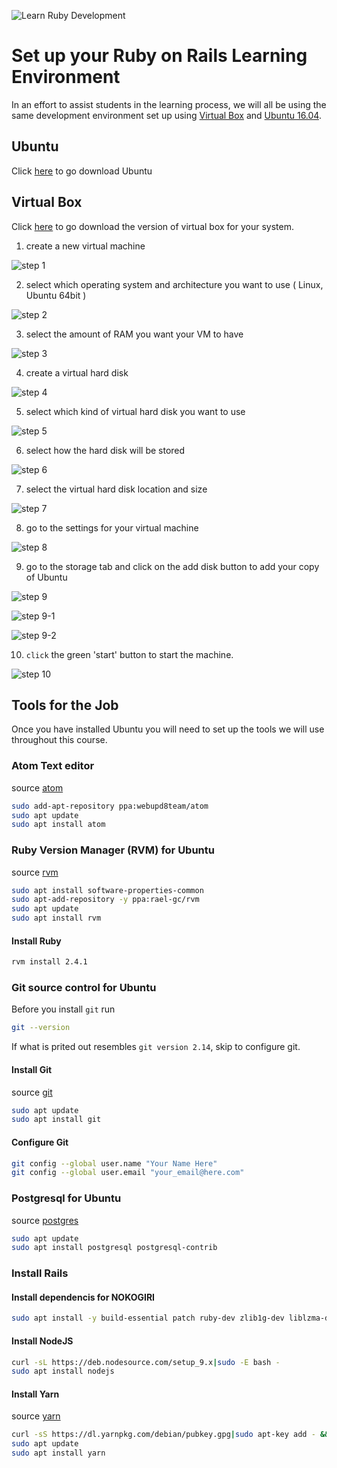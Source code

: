 ![Learn Ruby Development](img/learn-ruby-banner.png)
# Set up your Ruby on Rails Learning Environment

In an effort to assist students in the learning process, we will all be using the same development environment set up using [Virtual Box] and [Ubuntu 16.04].

## Ubuntu
Click [here][Ubuntu 16.04] to go download Ubuntu

## Virtual Box
Click [here][Virtual Box] to go download the version of virtual box for your system.

1. create a new virtual machine

![step 1](img/step-1.png)

2. select which operating system and architecture you want to use ( Linux, Ubuntu 64bit )

![step 2](img/step-2.png)

3. select the amount of RAM you want your VM to have

![step 3](img/step-3.png)

4. create a virtual hard disk

![step 4](img/step-4.png)

5. select which kind of virtual hard disk you want to use

![step 5](img/step-5.png)

6. select how the hard disk will be stored

![step 6](img/step-6.png)

7. select the virtual hard disk location and size

![step 7](img/step-7.png)

8. go to the settings for your virtual machine

![step 8](img/step-8.png)

9. go to the storage tab and click on the add disk button to add your copy of Ubuntu

![step 9](img/step-9.png)

![step 9-1](img/step-9-1.png)

![step 9-2](img/step-9-2.png)

10. `click` the green 'start' button to start the machine.

![step 10](img/step-10.png)
## Tools for the Job
Once you have installed Ubuntu you will need to set up the tools we will use throughout this course.

### Atom Text editor
source [atom][atom]
```bash
sudo add-apt-repository ppa:webupd8team/atom
sudo apt update
sudo apt install atom
```

### Ruby Version Manager (RVM) for Ubuntu
source [rvm][atom]
```bash
sudo apt install software-properties-common
sudo apt-add-repository -y ppa:rael-gc/rvm
sudo apt update
sudo apt install rvm
```
#### Install Ruby
```bash
rvm install 2.4.1
```
### Git source control for Ubuntu
Before you install `git` run
```bash
git --version
```
If what is prited out resembles `git version 2.14`, skip to configure git.


#### Install Git
source [git][git]
```bash
sudo apt update
sudo apt install git
```

#### Configure Git
```bash
git config --global user.name "Your Name Here"
git config --global user.email "your_email@here.com"
```
### Postgresql for Ubuntu
source [postgres][postgres]
```bash
sudo apt update
sudo apt install postgresql postgresql-contrib
```
### Install Rails
#### Install dependencis for NOKOGIRI
```bash
sudo apt install -y build-essential patch ruby-dev zlib1g-dev liblzma-dev libpq-dev
```

#### Install NodeJS
```bash
curl -sL https://deb.nodesource.com/setup_9.x|sudo -E bash -
sudo apt install nodejs
```
#### Install Yarn
source [yarn][yarn]
```bash
curl -sS https://dl.yarnpkg.com/debian/pubkey.gpg|sudo apt-key add - && echo "deb https://dl.yarnpkg.com/debian/ stable main"| sudo tee /etc/apt/sources.list.d/yarn.list
sudo apt update
sudo apt install yarn
```


[Virtual Box]:(https://www.virtualbox.org/wiki/Downloads)
[Ubuntu 16.04]:(http://releases.ubuntu.com/16.04/)
[atom]:(http://tipsonubuntu.com/2016/08/05/install-atom-text-editor-ubuntu-16-04) 
[rvm]:(https://github.com/rvm/ubuntu_rvm)
[git]:(https://www.digitalocean.com/community/tutorials/how-to-install-and-use-git-on-ubuntu-16-04)
[postgres]:(https://www.digitalocean.com/community/tutorials/how-to-install-and-use-postgres-on-ubuntu-16-04)
[yarn]:(http://g3ortega.com/rails/2017/05/30/rails-5-1-and-forward-yarn-on-rails.html)
